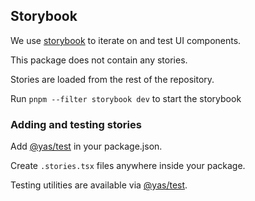 ## Storybook

We use [storybook](https://storybook.js.org/) to iterate on and test UI components.

This package does not contain any stories.

Stories are loaded from the rest of the repository.

Run `pnpm --filter storybook dev` to start the storybook

### Adding and testing stories

Add [@yas/test](../core/test) in your package.json.

Create `.stories.tsx` files anywhere inside your package.

Testing utilities are available via [@yas/test](../core/test).
